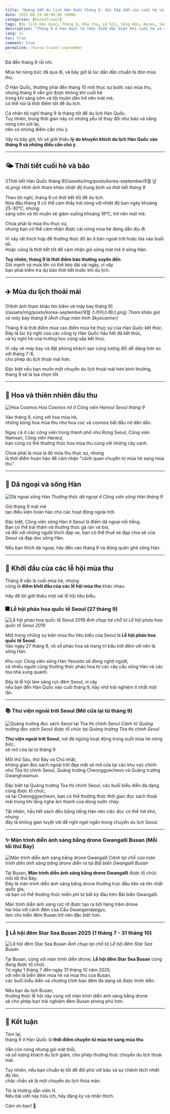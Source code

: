 ```yaml
---
title: "Hướng dẫn du lịch Hàn Quốc tháng 9: Sức hấp dẫn của cuối hè và đầu thu (Thời tiết, điểm đến, thông tin lễ hội)"
date: 2025-08-19 00:00:00 +0900
categories: [KoreaTravel]
tags: [Du lịch Hàn Quốc, Tháng 9, Mùa thu, Lễ hội, Sông Hàn, Busan, Seoul]
description: "Tháng 9 ở Hàn Quốc là thời điểm đặc biệt khi cuối hè và đầu thu cùng tồn tại. Đây là hướng dẫn toàn diện về lý do tại sao bạn nên đến Hàn Quốc vào tháng 9, bao gồm thời tiết, lễ hội, thiên nhiên, địa điểm dã ngoại và những điều cần lưu ý."
lang: vi
toc: true
comment: true
permalink: /korea-travel-september
---
```


Đã đến tháng 9 rồi nhỉ.

Mùa hè nóng bức đã qua đi, và bây giờ là lúc dần dần chuẩn bị đón mùa thu.

Ở Hàn Quốc, thường phải đến tháng 10 mới thực sự bước vào mùa thu,  
nhưng tháng 9 vẫn giữ được không khí cuối hè  
trong khi sáng sớm và tối muộn dần trở nên mát mẻ,  
có thể nói là thời điểm tốt để du lịch.

Cá nhân tôi nghĩ tháng 9 là tháng tốt để du lịch Hàn Quốc.  
Tuy nhiên, trong thời gian này có những yếu tố thay đổi như bão và nắng nóng còn sót lại,  
nên có những điểm cần chú ý.

Vậy từ bây giờ, tôi sẽ giới thiệu **lý do khuyến khích du lịch Hàn Quốc vào tháng 9 và những điều cần chú ý**.

---

## 🌤 Thời tiết cuối hè và bão
![Thời tiết Hàn Quốc tháng 9](/assets/img/posts/korea-september/9월 날씨.png)
_Hình ảnh tham khảo nhiệt độ trung bình và thời tiết tháng 9_

Theo tôi nghĩ, tháng 9 có thời tiết tốt để du lịch.  
Nửa đầu tháng 9 có thể cảm thấy hơi nóng với nhiệt độ ban ngày khoảng 25-30°C, nhưng  
sáng sớm và tối muộn sẽ giảm xuống khoảng 18°C, trở nên mát mẻ.

Chưa phải là mùa thu thực sự,  
nhưng bạn có thể cảm nhận được cái nóng mùa hè đang dần dịu đi.

Vì vậy rất thích hợp để thưởng thức đồ ăn ở bàn ngoài trời hoặc bia vào buổi tối.  
Hoặc cũng là thời tiết tốt để cảm nhận gió sông mát mẻ ở sông Hàn.

**Tuy nhiên, tháng 9 là thời điểm bão thường xuyên đến**.  
Gió mạnh và mưa lớn có thể kéo dài vài ngày, vì vậy  
bạn phải kiểm tra dự báo thời tiết trước khi du lịch.

---

## ✈️ Mùa du lịch thoải mái
![Hình ảnh tham khảo tìm kiếm vé máy bay tháng 9](/assets/img/posts/korea-september/9월 스카이스캐너.png)
_Tham khảo giá vé máy bay tháng 9 (Ảnh chụp màn hình Skyscanner)_

Tháng 9 là thời điểm mùa cao điểm mùa hè thực sự của Hàn Quốc kết thúc.  
Đây là lúc kỳ nghỉ của các công ty Hàn Quốc hầu hết đã kết thúc,  
và kỳ nghỉ hè của trường học cũng sắp kết thúc.

Vì vậy vé máy bay và đặt phòng khách sạn cũng tương đối dễ dàng hơn so với tháng 7-8,  
cho phép du lịch thoải mái hơn.

Đặc biệt nếu bạn muốn một chuyến du lịch thoải mái hơn bình thường,  
tháng 9 sẽ là lựa chọn tốt.

---

## 🌸 Hoa và thiên nhiên đầu thu
![Hoa Cosmos](/assets/img/posts/korea-september/코스모스.jpg)
_Hoa Cosmos nở ở Công viên Haneul Seoul tháng 9_

Vào tháng 9, cùng với hoa mùa hè,  
những bông hoa mùa thu như hoa cúc và cosmos bắt đầu nở dần dần.

Ngay cả ở các công viên trong thành phố như Rừng Seoul, Công viên Namsan, Công viên Haneul,  
bạn cũng có thể thưởng thức hoa mùa thu cùng với những cây xanh.

Chưa phải là mùa lá đỏ mùa thu thực sự, nhưng  
là thời điểm hoàn hảo để cảm nhận "cảnh quan chuyển từ mùa hè sang mùa thu".

---

## 🧺 Dã ngoại và sông Hàn
![Dã ngoại sông Hàn](/assets/img/posts/korea-september/한강피크닉.jpeg)
_Thưởng thức dã ngoại ở Công viên sông Hàn tháng 9_

Gió tháng 9 mát mẻ  
tạo điều kiện hoàn hảo cho các hoạt động ngoài trời.

Đặc biệt, Công viên sông Hàn ở Seoul là điểm dã ngoại nổi tiếng.  
Bạn có thể trải thảm và thưởng thức gà rán và bia,  
và đối với những người thích đạp xe, bạn có thể thuê xe đạp chia sẻ của Seoul và đạp dọc sông Hàn.

Nếu bạn thích dã ngoại, hãy đến vào tháng 9 và đừng quên ghé sông Hàn.

---

## 🎉 Khởi đầu của các lễ hội mùa thu

Tháng 9 vẫn là cuối mùa hè, nhưng  
cũng là **điểm khởi đầu của các lễ hội mùa thu** khác nhau.

Hãy để tôi giới thiệu một vài lễ hội tiêu biểu.

### 🎆 Lễ hội pháo hoa quốc tế Seoul (27 tháng 9)
![Lễ hội pháo hoa quốc tế Seoul 2019](/assets/img/posts/korea-september/2019_서울불꽃축제.jpg)
_Ảnh chụp tại chỗ từ Lễ hội pháo hoa quốc tế Seoul 2019_

Một trong những sự kiện mùa thu tiêu biểu của Seoul là **Lễ hội pháo hoa quốc tế Seoul**.  
Vào ngày 27 tháng 9, vô số pháo hoa sẽ trang trí bầu trời đêm với nền là sông Hàn.

Khu vực Công viên sông Hàn Yeouido sẽ đông nghịt người,  
và nhiều người cũng thưởng thức pháo hoa từ các cây cầu sông Hàn và các tòa nhà xung quanh.

Đây là lễ hội làm sáng rực đêm Seoul, vì vậy  
nếu bạn đến Hàn Quốc vào cuối tháng 9, hãy nhớ trải nghiệm ít nhất một lần.

---

### 📚 Thư viện ngoài trời Seoul (Mở cửa lại từ tháng 9)
![Quảng trường đọc sách Seoul tại Tòa thị chính Seoul](/assets/img/posts/korea-september/서울_시청_책읽는서울광장11.HEIC)
_Cảnh từ Quảng trường đọc sách Seoul được tổ chức tại Quảng trường Tòa thị chính Seoul_

**Thư viện ngoài trời Seoul**, nơi đã ngừng hoạt động trong suốt mùa hè nóng bức,  
sẽ mở cửa lại từ tháng 9.

Mỗi thứ Sáu, thứ Bảy và Chủ nhật,  
không gian đọc sách ngoài trời đẹp mắt sẽ mở cửa tại các khu vực chính như Tòa thị chính Seoul, Quảng trường Cheonggyecheon và Quảng trường Gwanghwamun.

Đặc biệt tại Quảng trường Tòa thị chính Seoul, các buổi biểu diễn đa dạng cũng được tổ chức,  
và tại Cheonggyecheon, bạn có thể thưởng thức thời gian đọc sách thoải mái trong khi lắng nghe âm thanh của dòng nước chảy.

Tất nhiên, hầu hết sách đều bằng tiếng Hàn nên việc đọc có thể hơi khó, nhưng  
đây là không gian tuyệt vời để nghỉ ngơi ngắn trong chuyến du lịch Seoul.

---

### ✨ Màn trình diễn ánh sáng bằng drone Gwangalli Busan (Mỗi tối thứ Bảy)
![Màn trình diễn ánh sáng bằng drone Gwangalli](/assets/img/posts/korea-september/광안리드론라이트쇼.png)
_Cảnh tại chỗ của màn trình diễn ánh sáng bằng drone diễn ra tại Bãi biển Gwangalli Busan_

Tại Busan, **Màn trình diễn ánh sáng bằng drone Gwangalli** được tổ chức mỗi tối thứ Bảy.  
Đây là màn trình diễn ánh sáng bằng drone thường trực đầu tiên và lớn nhất quốc gia,  
và bạn có thể thưởng thức miễn phí từ bất kỳ đâu trên Bãi biển Gwangalli.

Màn trình diễn ánh sáng rực rỡ được tạo ra bởi hàng trăm drone  
hài hòa với cảnh đêm của Cầu Gwangandaegyo,  
làm cho biển đêm Busan trở nên đặc biệt hơn.

---

### 🌌 Lễ hội đêm Star Sea Busan 2025 (1 tháng 7 - 31 tháng 10)
![Lễ hội đêm Star Sea Busan](/assets/img/posts/korea-september/부산별바다축제.jpg)
_Ảnh chụp tại chỗ từ Lễ hội đêm Star Sea Busan_

Tại Busan, cùng với màn trình diễn drone, **Lễ hội đêm Star Sea Busan** cũng đang được tổ chức.  
Từ ngày 1 tháng 7 đến ngày 31 tháng 10 năm 2025,  
với nền là biển đêm mùa hè và mùa thu của Busan,  
các buổi biểu diễn và chương trình ban đêm đa dạng sẽ được trình diễn.

Nếu bạn du lịch Busan,  
thưởng thức lễ hội này cùng với màn trình diễn ánh sáng bằng drone  
sẽ cho phép bạn trải nghiệm đêm Busan phong phú hơn.

---

## 🎯 Kết luận

Tóm lại,  
tháng 9 ở Hàn Quốc là **thời điểm chuyển từ mùa hè sang mùa thu**.

Vẫn còn nóng nhưng gió mát thổi,  
và số lượng khách du lịch giảm, cho phép thưởng thức chuyến du lịch thoải mái.

Tuy nhiên, nếu bạn chuẩn bị tốt để đối phó với bão và sự chênh lệch nhiệt độ lớn,  
chắc chắn sẽ là một chuyến du lịch thỏa mãn.

Tôi là Hướng dẫn viên H.  
Nếu bài viết này hữu ích, hãy đăng ký và nhấn thích.

Cảm ơn bạn! 🙏 